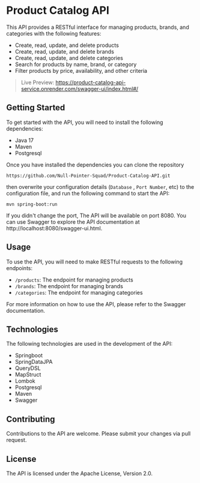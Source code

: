 # Product Catalog API

This API provides a RESTful interface for managing products, brands, and categories with the following features:

* Create, read, update, and delete products
* Create, read, update, and delete brands
* Create, read, update, and delete categories
* Search for products by name, brand, or category
* Filter products by price, availability, and other criteria

> Live Preview: https://product-catalog-api-service.onrender.com/swagger-ui/index.html#/

## Getting Started

To get started with the API, you will need to install the following dependencies:

* Java 17
* Maven
* Postgresql 

Once you have installed the dependencies you can clone the repository 
```
https://github.com/Null-Pointer-Squad/Product-Catalog-API.git
```
then overwrite your configuration details (`Database` , `Port Number`, etc) to the configuration file, and run the following command to start the API:

```
mvn spring-boot:run
```


If you didn't change the port, The API will be available on port 8080. You can use Swagger to explore the API documentation at http://localhost:8080/swagger-ui.html.
 
## Usage

To use the API, you will need to make RESTful requests to the following endpoints:

* `/products`: The endpoint for managing products
* `/brands`: The endpoint for managing brands
* `/categories`: The endpoint for managing categories

For more information on how to use the API, please refer to the Swagger documentation.

## Technologies

The following technologies are used in the development of the API:

* Springboot
* SpringDataJPA
* QueryDSL 
* MapStruct
* Lombok
* Postgresql
* Maven
* Swagger

## Contributing

Contributions to the API are welcome. Please submit your changes via pull request.

## License

The API is licensed under the Apache License, Version 2.0.
